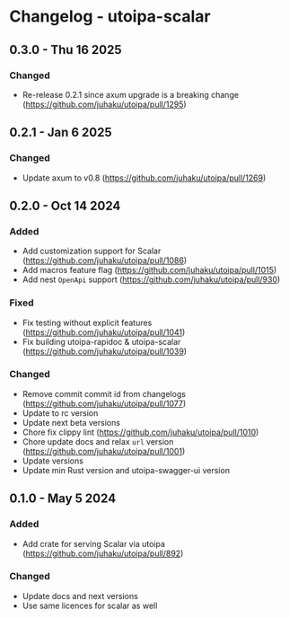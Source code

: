 # Changelog - utoipa-scalar

## 0.3.0 - Thu 16 2025

### Changed

* Re-release 0.2.1 since axum upgrade is a breaking change (https://github.com/juhaku/utoipa/pull/1295)

## 0.2.1 - Jan 6 2025

### Changed

* Update axum to v0.8 (https://github.com/juhaku/utoipa/pull/1269)

## 0.2.0 - Oct 14 2024

### Added

* Add customization support for Scalar (https://github.com/juhaku/utoipa/pull/1086)
* Add macros feature flag (https://github.com/juhaku/utoipa/pull/1015)
* Add nest `OpenApi` support (https://github.com/juhaku/utoipa/pull/930)

### Fixed

* Fix testing without explicit features (https://github.com/juhaku/utoipa/pull/1041)
* Fix building utoipa-rapidoc & utoipa-scalar (https://github.com/juhaku/utoipa/pull/1039)

### Changed

* Remove commit commit id from changelogs (https://github.com/juhaku/utoipa/pull/1077)
* Update to rc version
* Update next beta versions
* Chore fix clippy lint (https://github.com/juhaku/utoipa/pull/1010)
* Chore update docs and relax `url` version (https://github.com/juhaku/utoipa/pull/1001)
* Update versions
* Update min Rust version and utoipa-swagger-ui version

## 0.1.0 - May 5 2024

### Added

* Add crate for serving Scalar via utoipa (https://github.com/juhaku/utoipa/pull/892)

### Changed

* Update docs and next versions
* Use same licences for scalar as well


